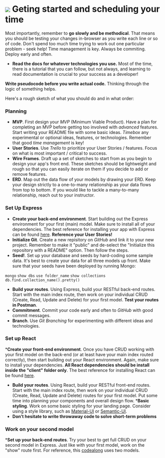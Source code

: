 # ![](https://ga-dash.s3.amazonaws.com/production/assets/logo-9f88ae6c9c3871690e33280fcf557f33.png) Geting started and scheduling your time

Most importantly, remember to **go slowly and be methodical**. That means you should be testing your changes in-browser as you write each line or so of code. Don't spend too much time trying to work out one particular problem - seek help! Time management is key. 
Always be commiting. Deploy early and often.

* **Read the docs for whatever technologies you use.** Most of the time, there is a tutorial that you can follow, but not always, and learning to read documentation is crucial to your success as a developer!

**Write pseudocode before you write actual code.** Thinking through the logic of something helps.

Here's a rough sketch of what you should do and in what order:

### Planning
* __MVP__. First design your _MVP_ (Minimum Viable Product). Have a plan for completing an MVP before getting too involved with _advanced_ features. Start writing your README file with some basic ideas. _Timebox_ any experimental or optional ideas, features, or technologies. Remember that good _time management_ is key!
* __User Stories__. Use _Trello_ to prioritize your User Stories / features. Focus on what is most important / critical to success.
* __Wire Frames__. Draft up a set of sketches to start from as you begin to design your app's front end. These sketches should be lightweight and rough so that you can easily iterate on them if you decide to add or remove features.
* __ERD__. Map out the data flow of your models by drawing your ERD. Keep your design strictly to a one-to-many relationship as your data flows from top to bottom. If you would like to tackle a many-to-many relationship, reach out to your instructor.

### Set Up Express
* __Create your back-end environment__. Start building out the Express environment for your first (main) model. Make sure to install all of your dependencies. The best reference for installing your app with Express can be found [here](https://github.com/ATL-WDI-Exercises/rails_bog_app/blob/master/Bog_MERN_Stack.md). **Reference your User Stories!**
* __Initialize Git__. Create a new repisitory on _GitHub_ and link it to your new project. Remember to make it "public" and de-select the "Initialize this repository with a README" option. Then follow the steps.
* __Seed!__. Set up your database and seeds by hard-coding some sample data. It's best to create your data for all three models up front. Make sure that your seeds have been deployed by running Mongo:

``mongo``
``show dbs``
``use folder_name``
``show collections``
``db.find.collection_name().pretty()``

* __Build your routes__. Using Express, build your RESTful back-end routes. Start with the main index route, then work on your individual CRUD (Create, Read, Update and Delete) for your first model. **Test your routes in Postman**.
* __Commitment__. Commit your code early and often to _GitHub_ with good commit messages.
* __Branch__. Use _Git Branching_ for experimenting with different ideas and technologies.

### Set up React
*__Create your front-end environment__. Once you have CRUD working with your first model on the back-end (or at least have your main index routed correctly), then start building out your React environment. Again, make sure to install your dependencies. **All React dependencies should be install inside the "client" folder only**. The best reference for installing React can be found [here](https://github.com/ATL-WDI-Exercises/rails_bog_app/blob/master/Bog_MERN_Stack.md).
* __Build your routes__. Using React, build your RESTful front-end routes. Start with the main index route, then work on your individual CRUD (Create, Read, Update and Delete) routes for your first model. Put some time into planning your components and overall design flow.
*__Basic styling__. Work on some basic styling for your landing page. Consider using a style library, such as [Material-UI](https://www.material-ui.com/#/) or [Semantic-UI](https://react.semantic-ui.com/introduction).
* **Don’t hesitate to write throwaway code to solve short-term problems**

### Work on your second model
*__Set up your back-end routes__. Try your best to get full CRUD on your second model in Express. Just like with your first model, work on the "show" route first. For reference, this [codealong](https://git.generalassemb.ly/atl-wdi/wdi-curriculum/blob/master/instructor_notes/react/react-fullstack-codealong.md) uses two models. 